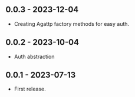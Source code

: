 ## 0.0.3 - 2023-12-04

* Creating Agattp factory methods for easy auth.

## 0.0.2 - 2023-10-04

* Auth abstraction

## 0.0.1 - 2023-07-13

* First release.
